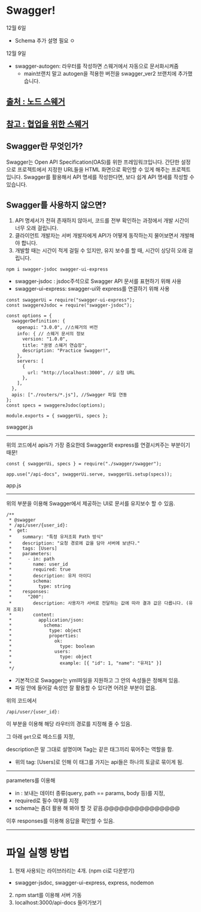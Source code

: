 # Swagger!

12월 6일

- Schema 추가 설명 필요 ㅇ

12월 9일

- swagger-autogen: 라우터를 작성하면 스웨거에서 자동으로 문서화시켜줌
  - main브랜치 말고 autogen을 적용한 버전을 swagger_ver2 브랜치에 추가했습니다.

## [출처 : 노드 스웨거](https://any-ting.tistory.com/105)

## [참고 : 협업을 위한 스웨거](https://overcome-the-limits.tistory.com/101)

## Swagger란 무엇인가?

Swagger는 Open API Specification(OAS)를 위한 프레임워크입니다. 간단한 설정으로 프로젝트에서 지정한 URL들을 HTML 화면으로 확인할 수 있게 해주는 프로젝트입니다. Swagger를 활용해서 API 명세를 작성한다면, 보다 쉽게 API 명세를 작성할 수 있습니다.

## Swagger를 사용하지 않으면?

1. API 명세서가 전혀 존재하지 않아서, 코드를 전부 확인하는 과정에서 개발 시간이 너무 오래 걸립니다.
2. 클라이언트 개발자는 서버 개발자에게 API가 어떻게 동작하는지 물어보면서 개발해야 합니다.
3. 개발할 때는 시간이 적게 걸릴 수 있지만, 유지 보수를 할 때, 시간이 상당히 오래 걸립니다.

`npm i swagger-jsdoc swagger-ui-express`

- swagger-jsdoc : jsdoc주석으로 Swagger API 문서를 표현하기 위해 사용
- swagger-ui-express: swagger-ui와 express를 연결하기 위해 사용

```
const swaggerUi = require("swagger-ui-express");
const swaggereJsdoc = require("swagger-jsdoc");

const options = {
  swaggerDefinition: {
    openapi: "3.0.0", //스웨거의 버전
    info: { // 스웨거 문서의 정보
      version: "1.0.0",
      title: "권영 스웨거 연습장",
      description: "Practice Swagger!",
    },
    servers: [
      {
        url: "http://localhost:3000", // 요청 URL
      },
    ],
  },
  apis: ["./routers/*.js"], //Swagger 파일 연동
};
const specs = swaggereJsdoc(options);

module.exports = { swaggerUi, specs };
```

swagger.js

---

위의 코드에서 apis가 가장 중요한데 Swagger와 express를 연결시켜주는 부분이기 때문!

```
const { swaggerUi, specs } = require("./swagger/swagger");

app.use("/api-docs", swaggerUi.serve, swaggerUi.setup(specs));
```

app.js

---

위의 부분을 이용해 Swagger에서 제공하는 UI로 문서를 유지보수 할 수 있음.

```
/**
 * @swagger
 * /api/user/{user_id}:
 *  get:
 *    summary: "특정 유저조회 Path 방식"
 *    description: "요청 경로에 값을 담아 서버에 보낸다."
 *    tags: [Users]
 *    parameters:
 *      - in: path
 *        name: user_id
 *        required: true
 *        description: 유저 아이디
 *        schema:
 *          type: string
 *    responses:
 *      "200":
 *        description: 사용자가 서버로 전달하는 값에 따라 결과 값은 다릅니다. (유저 조회)
 *        content:
 *          application/json:
 *            schema:
 *              type: object
 *              properties:
 *                ok:
 *                  type: boolean
 *                users:
 *                  type: object
 *                  example: [{ "id": 1, "name": "유저1" }]
 */
```

- 기본적으로 Swagger는 yml파일을 지원하고 그 안의 속성들은 정해져 있음.
- 파일 안에 들어갈 속성만 잘 활용할 수 있다면 어려운 부분이 없음.

위의 코드에서

`/api/user/{user_id}:`

이 부분을 이용해 해당 라우터의 경로를 지정해 줄 수 있음.

그 아래 `get`으로 메소드를 지정,

description은 말 그대로 설명이며 Tag는 같은 태그끼리 묶어주는 역할을 함.

- 위의 tag: [Users]로 인해 이 태그를 가지는 api들은 하나의 토글로 묶이게 됨.

---

parameters를 이용해

- in : 보내는 데이터 종류(query, path == params, body 등)를 지정,
- required로 필수 여부를 지정
- schema는 좀더 활용 해 봐야 할 것 같음.@@@@@@@@@@@@@@@

이후 responses를 이용해 응답을 확인할 수 있음.

---

# 파일 실행 방법

1. 현재 사용되는 라이브러리는 4개. (npm ci로 다운받기)

- swagger-jsdoc, swagger-ui-express, express, nodemon

2. npm start를 이용해 서버 가동
3. localhost:3000/api-docs 들어가보기
